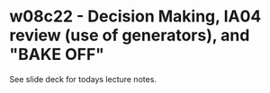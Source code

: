# w08c22 - Decision Making, IA04 review (use of generators), and "BAKE OFF"

See slide deck for todays lecture notes. 

